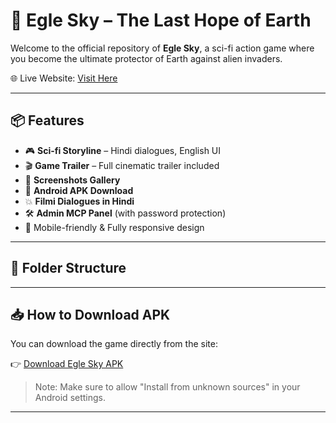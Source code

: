 # 🦅 Egle Sky – The Last Hope of Earth

Welcome to the official repository of **Egle Sky**, a sci-fi action game where you become the ultimate protector of Earth against alien invaders.

🌐 Live Website: [Visit Here](https://mukesh643778.github.io/Egle-Sky-game/)

---

## 📦 Features

- 🎮 **Sci-fi Storyline** – Hindi dialogues, English UI
- 🎬 **Game Trailer** – Full cinematic trailer included
- 📸 **Screenshots Gallery**
- 📱 **Android APK Download**
- 💥 **Filmi Dialogues in Hindi**
- 🛠 **Admin MCP Panel** (with password protection)
- 🎯 Mobile-friendly & Fully responsive design

---

## 📂 Folder Structure
---

## 📥 How to Download APK

You can download the game directly from the site:

👉 [Download Egle Sky APK](https://mukesh643778.github.io/Egle-Sky-game/EgleSky.apk)

> Note: Make sure to allow "Install from unknown sources" in your Android settings.

---